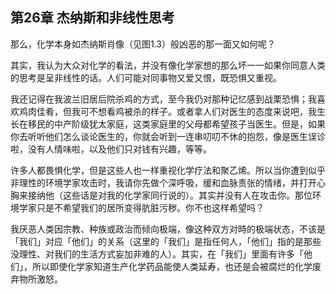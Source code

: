 ## 第26章 杰纳斯和非线性思考

那么，化学本身如杰纳斯肖像（见图1.3）般凶恶的那一面又如何呢？

其实，我认为大众对化学的看法，并没有像化学家想的那么坏一一如果你同意人类的思考是呈非线性的话。人们可能对同事物又爱又恨，既恐惧又重视。

我还记得在我波兰旧居后院杀鸡的方式，至今我仍对那种记忆感到战栗恐惧；我喜欢鸡肉佳肴，但我可不想看鸡被杀的样子。或者拿人们对医生的态度来说吧，我生长在移民的中产阶级犹太家庭，这类家庭里的父母都希望孩子当医生。但是，如果你去听听他们怎么谈论医生的，你就会听到一连串叨叨不休的抱怨，像是医生误诊啦，没有人情味啦，以及他们只对钱有兴趣，等等。

许多人都畏惧化学，但是这些人也一样重视化学疗法和聚乙烯。所以当你遭到似乎非理性的环境学家攻击时，我请你先做个深呼吸，缓和血脉责张的情绪，并打开心胸来接纳他（这些话是对我的化学家同行说的）。其实并没有人在攻击你。那位环境学家只是不希望我们的居所变得肮脏污秽。你不也这样希望吗？

我厌恶人类因宗教、种族或政治而倾向极端，像这种双方对時的极端状态，不该是「我们」对应「他们」的关系（这里的「我们」是指任何人，「他们」指的是那些没理性、对我们的生活方式妄加非难的人）。其实，在「我们」里面有许多「他们」，所以即使化学家知道生产化学药品能使人类延寿，也还是会被腐烂的化学废弃物所激怒。

